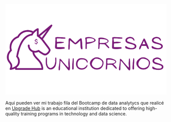 ![Cover Image](picture/Titulo.png)

Aqui pueden ver mi trabajo fila del Bootcamp de data analytycs que realicé en [Upgrade Hub](https://www.upgrade-hub.com/) is an educational institution dedicated to offering high-quality training programs in technology and data science.




